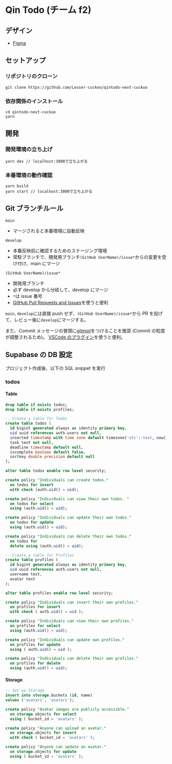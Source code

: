# Qin Todo (チーム f2)

## デザイン

- [Figma](https://www.figma.com/file/SNPCXNu0V6k6wHS4piYyS2/Qin-Todo?node-id=104%3A1925)

## セットアップ

### リポジトリのクローン

```
git clone https://github.com/Lesser-cuckoo/qintodo-next-cuckoo
```

### 依存関係のインストール

```
cd qintodo-next-cuckoo
yarn
```

## 開発

### 開発環境の立ち上げ

```
yarn dev // localhost:3000で立ち上がる
```

### 本番環境の動作確認

```
yarn build
yarn start // localhost:3000で立ち上がる
```

## Git ブランチルール

`main`

- マージされると本番環境に自動反映

`develop`

- 本番反映前に確認するためのステージング環境
- 常駐ブランチで、開発用ブランチ`(GitHub UserName)/issue*`からの変更を受け付け、main にマージ

`(GitHub UserName)/issue*`

- 開発用ブランチ
- 必ず develop から分岐して、develop にマージ
- `*`は issue 番号
- [GitHub Pull Requests and Issues](https://marketplace.visualstudio.com/items?itemName=GitHub.vscode-pull-request-github)を使うと便利

`main`, `develop`には直接 push せず、`(GitHub UserName)/issue*`から PR を投げて、レビュー後に`develop`にマージする。

また、Commit メッセージの冒頭に[gitmoji](https://gitmoji.dev/)をつけることを推奨 (Commit の粒度が調整されるため)。
[VSCode のプラグイン](https://marketplace.visualstudio.com/items?itemName=seatonjiang.gitmoji-vscode)を使うと便利。

## Supabase の DB 設定

プロジェクト作成後、以下の SQL snippet を実行

### todos

#### Table

```sql
drop table if exists todos;
drop table if exists profiles;

-- Create a table for Todos
create table todos (
  id bigint generated always as identity primary key,
  uid uuid references auth.users not null,
  inserted timestamp with time zone default timezone('utc'::text, now()) not null,
  task text not null,
  deadline timestamp default null,
  iscomplete boolean default false,
  sortkey double precision default null
);

alter table todos enable row level security;

create policy "Individuals can create todos."
  on todos for insert
  with check (auth.uid() = uid);

create policy "Individuals can view their own todos. "
  on todos for select
  using (auth.uid() = uid);

create policy "Individuals can update their own todos."
  on todos for update
  using (auth.uid() = uid);

create policy "Individuals can delete their own todos."
  on todos for
  delete using (auth.uid() = uid);

-- Create a table for Profiles
create table profiles (
  id bigint generated always as identity primary key,
  uid uuid references auth.users not null,
  username text,
  avatar text
);

alter table profiles enable row level security;

create policy "Individuals can insert their own profiles."
  on profiles for insert
  with check ( auth.uid() = uid );

create policy "Individuals can view their own profiles."
  on profiles for select
  using (auth.uid() = uid);

create policy "Individuals can update own profiles."
  on profiles for update
  using ( auth.uid() = uid );

create policy "Individuals can delete their own profiles."
  on profiles for delete
  using (auth.uid() = uid);
```

#### Storage

```sql
-- Set up Storage
insert into storage.buckets (id, name)
values ('avatars', 'avatars');

create policy "Avatar images are publicly accessible."
  on storage.objects for select
  using ( bucket_id = 'avatars' );

create policy "Anyone can upload an avatar."
  on storage.objects for insert
  with check ( bucket_id = 'avatars' );

create policy "Anyone can update an avatar."
  on storage.objects for update
  using ( bucket_id = 'avatars' );
```
